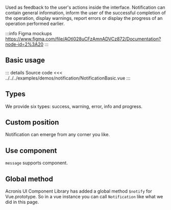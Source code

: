 Used as feedback to the user's actions inside the interface.
Notification can contain general information, inform the user of the successful completion of the operation, display warnings, report errors or display the progress of an operation performed earlier.

:::info Figma mockups
https://www.figma.com/file/AOtI028uCFzAmnADVCz872/Documentation?node-id=2%3A20
:::

## Basic usage

<NotificationBasic />

::: details Source code
<<< ../../../examples/demos/notification/NotificationBasic.vue
:::

## Types

We provide six types: success, warning, error, info and progress.

## Custom position

Notification can emerge from any corner you like.

## Use component

`message` supports component.

## Global method

Acronis UI Component Library has added a global method `$notify` for Vue.prototype. So in a vue instance you can call `Notification` like what we did in this page.
